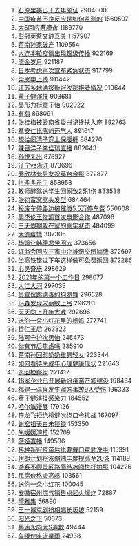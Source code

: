1. [石原里美已于去年领证](https://s.weibo.com/weibo?q=%23%E7%9F%B3%E5%8E%9F%E9%87%8C%E7%BE%8E%E5%B7%B2%E4%BA%8E%E5%8E%BB%E5%B9%B4%E9%A2%86%E8%AF%81%23&Refer=top) 2904000
1. [中国疫苗不良反应是如何监测的](https://s.weibo.com/weibo?q=%23%E4%B8%AD%E5%9B%BD%E7%96%AB%E8%8B%97%E4%B8%8D%E8%89%AF%E5%8F%8D%E5%BA%94%E6%98%AF%E5%A6%82%E4%BD%95%E7%9B%91%E6%B5%8B%E7%9A%84%23&Refer=top) 1560507
1. [大S回应蔡康永](https://s.weibo.com/weibo?q=%E5%A4%A7S%E5%9B%9E%E5%BA%94%E8%94%A1%E5%BA%B7%E6%B0%B8&Refer=top) 1189770
1. [彭冠英蔡文静互关](https://s.weibo.com/weibo?q=%23%E5%BD%AD%E5%86%A0%E8%8B%B1%E8%94%A1%E6%96%87%E9%9D%99%E4%BA%92%E5%85%B3%23&Refer=top) 1157907
1. [蒋南孙家破产](https://s.weibo.com/weibo?q=%23%E8%92%8B%E5%8D%97%E5%AD%99%E5%AE%B6%E7%A0%B4%E4%BA%A7%23&Refer=top) 1109554
1. [大连本轮疫情出现超级传播](https://s.weibo.com/weibo?q=%23%E5%A4%A7%E8%BF%9E%E6%9C%AC%E8%BD%AE%E7%96%AB%E6%83%85%E5%87%BA%E7%8E%B0%E8%B6%85%E7%BA%A7%E4%BC%A0%E6%92%AD%23&Refer=top) 922169
1. [流金岁月](https://s.weibo.com/weibo?q=%E6%B5%81%E9%87%91%E5%B2%81%E6%9C%88&Refer=top) 921187
1. [日本考虑再次宣布紧急状态](https://s.weibo.com/weibo?q=%23%E6%97%A5%E6%9C%AC%E8%80%83%E8%99%91%E5%86%8D%E6%AC%A1%E5%AE%A3%E5%B8%83%E7%B4%A7%E6%80%A5%E7%8A%B6%E6%80%81%23&Refer=top) 917799
1. [梁思申上线](https://s.weibo.com/weibo?q=%23%E6%A2%81%E6%80%9D%E7%94%B3%E4%B8%8A%E7%BA%BF%23&Refer=top) 911442
1. [江苏多地通报新冠次密接者情况](https://s.weibo.com/weibo?q=%23%E6%B1%9F%E8%8B%8F%E5%A4%9A%E5%9C%B0%E9%80%9A%E6%8A%A5%E6%96%B0%E5%86%A0%E6%AC%A1%E5%AF%86%E6%8E%A5%E8%80%85%E6%83%85%E5%86%B5%23&Refer=top) 910644
1. [董子健演技](https://s.weibo.com/weibo?q=%E8%91%A3%E5%AD%90%E5%81%A5%E6%BC%94%E6%8A%80&Refer=top) 903681
1. [吴彤力挺章子怡](https://s.weibo.com/weibo?q=%23%E5%90%B4%E5%BD%A4%E5%8A%9B%E6%8C%BA%E7%AB%A0%E5%AD%90%E6%80%A1%23&Refer=top) 902022
1. [有翡](https://s.weibo.com/weibo?q=%E6%9C%89%E7%BF%A1&Refer=top) 898091
1. [张桂梅被云南省委书记搀扶入座](https://s.weibo.com/weibo?q=%23%E5%BC%A0%E6%A1%82%E6%A2%85%E8%A2%AB%E4%BA%91%E5%8D%97%E7%9C%81%E5%A7%94%E4%B9%A6%E8%AE%B0%E6%90%80%E6%89%B6%E5%85%A5%E5%BA%A7%23&Refer=top) 892763
1. [章安仁比陈屿还气人](https://s.weibo.com/weibo?q=%23%E7%AB%A0%E5%AE%89%E4%BB%81%E6%AF%94%E9%99%88%E5%B1%BF%E8%BF%98%E6%B0%94%E4%BA%BA%23&Refer=top) 891617
1. [想给阚清子穿上保暖裤](https://s.weibo.com/weibo?q=%23%E6%83%B3%E7%BB%99%E9%98%9A%E6%B8%85%E5%AD%90%E7%A9%BF%E4%B8%8A%E4%BF%9D%E6%9A%96%E8%A3%A4%23&Refer=top) 884270
1. [辣目洋子李佳琦直播](https://s.weibo.com/weibo?q=%23%E8%BE%A3%E7%9B%AE%E6%B4%8B%E5%AD%90%E6%9D%8E%E4%BD%B3%E7%90%A6%E7%9B%B4%E6%92%AD%23&Refer=top) 882643
1. [孙悦复出](https://s.weibo.com/weibo?q=%23%E5%AD%99%E6%82%A6%E5%A4%8D%E5%87%BA%23&Refer=top) 878927
1. [辽宁vs浙江](https://s.weibo.com/weibo?q=%23%E8%BE%BD%E5%AE%81vs%E6%B5%99%E6%B1%9F%23&Refer=top) 873696
1. [乔欣林允男女祝英台合照](https://s.weibo.com/weibo?q=%23%E4%B9%94%E6%AC%A3%E6%9E%97%E5%85%81%E7%94%B7%E5%A5%B3%E7%A5%9D%E8%8B%B1%E5%8F%B0%E5%90%88%E7%85%A7%23&Refer=top) 872877
1. [拼多多员工](https://s.weibo.com/weibo?q=%E6%8B%BC%E5%A4%9A%E5%A4%9A%E5%91%98%E5%B7%A5&Refer=top) 858958
1. [教师醉驾送学生回家致2死1伤](https://s.weibo.com/weibo?q=%E6%95%99%E5%B8%88%E9%86%89%E9%A9%BE%E9%80%81%E5%AD%A6%E7%94%9F%E5%9B%9E%E5%AE%B6%E8%87%B42%E6%AD%BB1%E4%BC%A4&Refer=top) 833538
1. [张钧甯窝窝头发型](https://s.weibo.com/weibo?q=%23%E5%BC%A0%E9%92%A7%E7%94%AF%E7%AA%9D%E7%AA%9D%E5%A4%B4%E5%8F%91%E5%9E%8B%23&Refer=top) 684464
1. [报废车停路边被催缴5.5万停车费](https://s.weibo.com/weibo?q=%23%E6%8A%A5%E5%BA%9F%E8%BD%A6%E5%81%9C%E8%B7%AF%E8%BE%B9%E8%A2%AB%E5%82%AC%E7%BC%B45.5%E4%B8%87%E5%81%9C%E8%BD%A6%E8%B4%B9%23&Refer=top) 550608
1. [周杰伦王俊凯首次电影合作](https://s.weibo.com/weibo?q=%23%E5%91%A8%E6%9D%B0%E4%BC%A6%E7%8E%8B%E4%BF%8A%E5%87%AF%E9%A6%96%E6%AC%A1%E7%94%B5%E5%BD%B1%E5%90%88%E4%BD%9C%23&Refer=top) 487096
1. [三天假期我在家的真实状态](https://s.weibo.com/weibo?q=%23%E4%B8%89%E5%A4%A9%E5%81%87%E6%9C%9F%E6%88%91%E5%9C%A8%E5%AE%B6%E7%9A%84%E7%9C%9F%E5%AE%9E%E7%8A%B6%E6%80%81%23&Refer=top) 484099
1. [大连疫情](https://s.weibo.com/weibo?q=%E5%A4%A7%E8%BF%9E%E7%96%AB%E6%83%85&Refer=top) 387305
1. [杨鸣让韩德君坐回去](https://s.weibo.com/weibo?q=%E6%9D%A8%E9%B8%A3%E8%AE%A9%E9%9F%A9%E5%BE%B7%E5%90%9B%E5%9D%90%E5%9B%9E%E5%8E%BB&Refer=top) 373656
1. [证监会回应三家中企被纽交所摘牌](https://s.weibo.com/weibo?q=%E8%AF%81%E7%9B%91%E4%BC%9A%E5%9B%9E%E5%BA%94%E4%B8%89%E5%AE%B6%E4%B8%AD%E4%BC%81%E8%A2%AB%E7%BA%BD%E4%BA%A4%E6%89%80%E6%91%98%E7%89%8C&Refer=top) 372697
1. [坐高铁错过下车这样做可免费返回](https://s.weibo.com/weibo?q=%23%E5%9D%90%E9%AB%98%E9%93%81%E9%94%99%E8%BF%87%E4%B8%8B%E8%BD%A6%E8%BF%99%E6%A0%B7%E5%81%9A%E5%8F%AF%E5%85%8D%E8%B4%B9%E8%BF%94%E5%9B%9E%23&Refer=top) 372286
1. [心灵奇旅](https://s.weibo.com/weibo?q=%E5%BF%83%E7%81%B5%E5%A5%87%E6%97%85&Refer=top) 298629
1. [2021年的第一个工作日](https://s.weibo.com/weibo?q=2021%E5%B9%B4%E7%9A%84%E7%AC%AC%E4%B8%80%E4%B8%AA%E5%B7%A5%E4%BD%9C%E6%97%A5&Refer=top) 298077
1. [大江大河](https://s.weibo.com/weibo?q=%E5%A4%A7%E6%B1%9F%E5%A4%A7%E6%B2%B3&Refer=top) 297035
1. [吴宣仪跳德善的狗腿舞](https://s.weibo.com/weibo?q=%23%E5%90%B4%E5%AE%A3%E4%BB%AA%E8%B7%B3%E5%BE%B7%E5%96%84%E7%9A%84%E7%8B%97%E8%85%BF%E8%88%9E%23&Refer=top) 296528
1. [冯森发现宋丽敏上吊](https://s.weibo.com/weibo?q=%23%E5%86%AF%E6%A3%AE%E5%8F%91%E7%8E%B0%E5%AE%8B%E4%B8%BD%E6%95%8F%E4%B8%8A%E5%90%8A%23&Refer=top) 296281
1. [天天向上开年大戏](https://s.weibo.com/weibo?q=%E5%A4%A9%E5%A4%A9%E5%90%91%E4%B8%8A%E5%BC%80%E5%B9%B4%E5%A4%A7%E6%88%8F&Refer=top) 292696
1. [送你一朵小红花里的妈妈](https://s.weibo.com/weibo?q=%23%E9%80%81%E4%BD%A0%E4%B8%80%E6%9C%B5%E5%B0%8F%E7%BA%A2%E8%8A%B1%E9%87%8C%E7%9A%84%E5%A6%88%E5%A6%88%23&Refer=top) 277741
1. [哲仁王后](https://s.weibo.com/weibo?q=%E5%93%B2%E4%BB%81%E7%8E%8B%E5%90%8E&Refer=top) 263323
1. [陆可守护沈思怡](https://s.weibo.com/weibo?q=%23%E9%99%86%E5%8F%AF%E5%AE%88%E6%8A%A4%E6%B2%88%E6%80%9D%E6%80%A1%23&Refer=top) 245473
1. [你有节后焦虑吗](https://s.weibo.com/weibo?q=%23%E4%BD%A0%E6%9C%89%E8%8A%82%E5%90%8E%E7%84%A6%E8%99%91%E5%90%97%23&Refer=top) 235910
1. [蒋南孙回怼奶奶重男轻女](https://s.weibo.com/weibo?q=%23%E8%92%8B%E5%8D%97%E5%AD%99%E5%9B%9E%E6%80%BC%E5%A5%B6%E5%A5%B6%E9%87%8D%E7%94%B7%E8%BD%BB%E5%A5%B3%23&Refer=top) 223344
1. [如何看待未成年心理健康现状](https://s.weibo.com/weibo?q=%23%E5%A6%82%E4%BD%95%E7%9C%8B%E5%BE%85%E6%9C%AA%E6%88%90%E5%B9%B4%E5%BF%83%E7%90%86%E5%81%A5%E5%BA%B7%E7%8E%B0%E7%8A%B6%23&Refer=top) 221643
1. [巡回检察组](https://s.weibo.com/weibo?q=%E5%B7%A1%E5%9B%9E%E6%A3%80%E5%AF%9F%E7%BB%84&Refer=top) 221417
1. [18家企业已开展新冠疫苗产能建设](https://s.weibo.com/weibo?q=%2318%E5%AE%B6%E4%BC%81%E4%B8%9A%E5%B7%B2%E5%BC%80%E5%B1%95%E6%96%B0%E5%86%A0%E7%96%AB%E8%8B%97%E4%BA%A7%E8%83%BD%E5%BB%BA%E8%AE%BE%23&Refer=top) 198434
1. [福建一温泉发生溜方事故9人受伤](https://s.weibo.com/weibo?q=%E7%A6%8F%E5%BB%BA%E4%B8%80%E6%B8%A9%E6%B3%89%E5%8F%91%E7%94%9F%E6%BA%9C%E6%96%B9%E4%BA%8B%E6%95%859%E4%BA%BA%E5%8F%97%E4%BC%A4&Refer=top) 196333
1. [董子健演技感染力](https://s.weibo.com/weibo?q=%23%E8%91%A3%E5%AD%90%E5%81%A5%E6%BC%94%E6%8A%80%E6%84%9F%E6%9F%93%E5%8A%9B%23&Refer=top) 184552
1. [哈尔滨漫展](https://s.weibo.com/weibo?q=%E5%93%88%E5%B0%94%E6%BB%A8%E6%BC%AB%E5%B1%95&Refer=top) 179126
1. [符龙飞拒绝檀健次绕口令挑战](https://s.weibo.com/weibo?q=%23%E7%AC%A6%E9%BE%99%E9%A3%9E%E6%8B%92%E7%BB%9D%E6%AA%80%E5%81%A5%E6%AC%A1%E7%BB%95%E5%8F%A3%E4%BB%A4%E6%8C%91%E6%88%98%23&Refer=top) 167097
1. [谢宏祖表白朱锁锁](https://s.weibo.com/weibo?q=%23%E8%B0%A2%E5%AE%8F%E7%A5%96%E8%A1%A8%E7%99%BD%E6%9C%B1%E9%94%81%E9%94%81%23&Refer=top) 153350
1. [朱媛媛演技](https://s.weibo.com/weibo?q=%E6%9C%B1%E5%AA%9B%E5%AA%9B%E6%BC%94%E6%8A%80&Refer=top) 152709
1. [薇娅直播](https://s.weibo.com/weibo?q=%E8%96%87%E5%A8%85%E7%9B%B4%E6%92%AD&Refer=top) 149536
1. [接种新冠疫苗后也要戴口罩勤洗手](https://s.weibo.com/weibo?q=%23%E6%8E%A5%E7%A7%8D%E6%96%B0%E5%86%A0%E7%96%AB%E8%8B%97%E5%90%8E%E4%B9%9F%E8%A6%81%E6%88%B4%E5%8F%A3%E7%BD%A9%E5%8B%A4%E6%B4%97%E6%89%8B%23&Refer=top) 115991
1. [伊朗计划将浓缩铀丰度提高至20%](https://s.weibo.com/weibo?q=%23%E4%BC%8A%E6%9C%97%E8%AE%A1%E5%88%92%E5%B0%86%E6%B5%93%E7%BC%A9%E9%93%80%E4%B8%B0%E5%BA%A6%E6%8F%90%E9%AB%98%E8%87%B320%25%23&Refer=top) 114189
1. [游客不顾景区路面结冰闯栏杆拍照](https://s.weibo.com/weibo?q=%23%E6%B8%B8%E5%AE%A2%E4%B8%8D%E9%A1%BE%E6%99%AF%E5%8C%BA%E8%B7%AF%E9%9D%A2%E7%BB%93%E5%86%B0%E9%97%AF%E6%A0%8F%E6%9D%86%E6%8B%8D%E7%85%A7%23&Refer=top) 104226
1. [民宿价格虚高吗](https://s.weibo.com/weibo?q=%23%E6%B0%91%E5%AE%BF%E4%BB%B7%E6%A0%BC%E8%99%9A%E9%AB%98%E5%90%97%23&Refer=top) 103561
1. [送你一朵小红花](https://s.weibo.com/weibo?q=%E9%80%81%E4%BD%A0%E4%B8%80%E6%9C%B5%E5%B0%8F%E7%BA%A2%E8%8A%B1&Refer=top) 100045
1. [安徽宿州燃气销售点起火爆炸](https://s.weibo.com/weibo?q=%E5%AE%89%E5%BE%BD%E5%AE%BF%E5%B7%9E%E7%87%83%E6%B0%94%E9%94%80%E5%94%AE%E7%82%B9%E8%B5%B7%E7%81%AB%E7%88%86%E7%82%B8&Refer=top) 72887
1. [晴雅集](https://s.weibo.com/weibo?q=%E6%99%B4%E9%9B%85%E9%9B%86&Refer=top) 56890
1. [王一博京剧扮相唱长坂坡](https://s.weibo.com/weibo?q=%E7%8E%8B%E4%B8%80%E5%8D%9A%E4%BA%AC%E5%89%A7%E6%89%AE%E7%9B%B8%E5%94%B1%E9%95%BF%E5%9D%82%E5%9D%A1&Refer=top) 52159
1. [阳光之下](https://s.weibo.com/weibo?q=%E9%98%B3%E5%85%89%E4%B9%8B%E4%B8%8B&Refer=top) 50673
1. [蔡康永向大S道歉](https://s.weibo.com/weibo?q=%23%E8%94%A1%E5%BA%B7%E6%B0%B8%E5%90%91%E5%A4%A7S%E9%81%93%E6%AD%89%23&Refer=top) 49444
1. [象限仪座流星雨](https://s.weibo.com/weibo?q=%E8%B1%A1%E9%99%90%E4%BB%AA%E5%BA%A7%E6%B5%81%E6%98%9F%E9%9B%A8&Refer=top) 24938